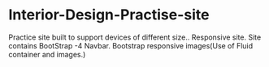 # Interior-Design-Practise-site
Practice site built to support devices of different size.. Responsive site. 
Site contains BootStrap -4 Navbar. 
Bootstrap responsive images(Use of Fluid container and images.)

